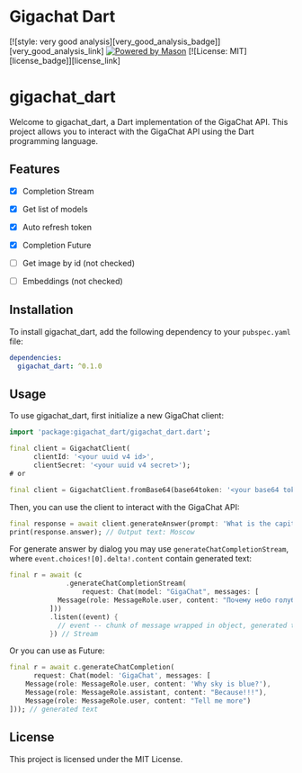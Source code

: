 # Gigachat Dart
[![style: very good analysis][very_good_analysis_badge]][very_good_analysis_link]
[![Powered by Mason](https://img.shields.io/endpoint?url=https%3A%2F%2Ftinyurl.com%2Fmason-badge)](https://github.com/felangel/mason)
[![License: MIT][license_badge]][license_link]

# gigachat_dart

Welcome to gigachat_dart, a Dart implementation of the GigaChat API. This project allows you to interact with the GigaChat API using the Dart programming language.

## Features

- [x] Completion Stream
- [x] Get list of models
- [x] Auto refresh token
- [x] Completion Future
- [ ] Get image by id (not checked)
- [ ] Embeddings (not checked)


## Installation

To install gigachat_dart, add the following dependency to your `pubspec.yaml` file:

```yaml
dependencies:
  gigachat_dart: ^0.1.0
```

## Usage

To use gigachat_dart, first initialize a new GigaChat client:

```dart
import 'package:gigachat_dart/gigachat_dart.dart';

final client = GigachatClient(
      clientId: '<your uuid v4 id>',
      clientSecret: '<your uuid v4 secret>');
# or

final client = GigachatClient.fromBase64(base64token: '<your base64 token>');

```

Then, you can use the client to interact with the GigaChat API:

```dart
final response = await client.generateAnswer(prompt: 'What is the capital of Russia?');
print(response.answer); // Output text: Moscow
```

For generate answer by dialog you may use `generateChatCompletionStream`, where `event.choices![0].delta!.content` contain generated text:

```dart
final r = await (c
              .generateChatCompletionStream(
                  request: Chat(model: "GigaChat", messages: [
            Message(role: MessageRole.user, content: "Почему небо голубое?")
          ]))
          .listen((event) {
            // event -- chunk of message wrapped in object, generated text in event.choices![0].delta!.content
          }) // Stream
```
Or you can use as Future:

```dart
final r = await c.generateChatCompletion(
      request: Chat(model: 'GigaChat', messages: [
    Message(role: MessageRole.user, content: 'Why sky is blue?'),
    Message(role: MessageRole.assistant, content: "Because!!!"),
    Message(role: MessageRole.user, content: "Tell me more")
])); // generated text
```


## License

This project is licensed under the MIT License.
